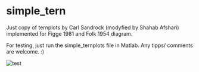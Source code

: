 # simple_tern
Just copy of ternplots by Carl Sandrock (modyfied by Shahab Afshari) implemented for Figge 1981 and Folk 1954 diagram.

For testing, just run the simple_ternplots file in Matlab. Any tipps/ comments are welcome. :)


![test](https://user-images.githubusercontent.com/59967892/136186943-13eee38e-562d-435a-b792-09417efee4ae.png)

